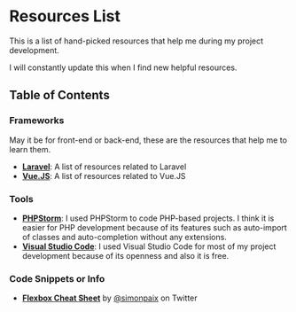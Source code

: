 # Resources List
This is a list of hand-picked resources that help me during my project development.

I will constantly update this when I find new helpful resources.

## Table of Contents

### Frameworks
May it be for front-end or back-end, these are the resources that help me to learn them.

* [**Laravel**](https://github.com/cmdinglasan/Helpful-Resources/blob/main/Laravel.md): A list of resources related to Laravel
* [**Vue.JS**](https://github.com/cmdinglasan/Helpful-Resources/blob/main/VueJS.md): A list of resources related to Vue.JS

### Tools
* [**PHPStorm**](https://www.jetbrains.com/phpstorm/): I used PHPStorm to code PHP-based projects. I think it is easier for PHP development because of its features such as auto-import of classes and auto-completion without any extensions.
* [**Visual Studio Code**](https://code.visualstudio.com/): I used Visual Studio Code for most of my project development because of its openness and also it is free.

### Code Snippets or Info
* [**Flexbox Cheat Sheet**](https://twitter.com/simonpaix/status/1402303521047842821) by [@simonpaix](https://twitter.com/simonpaix) on Twitter

